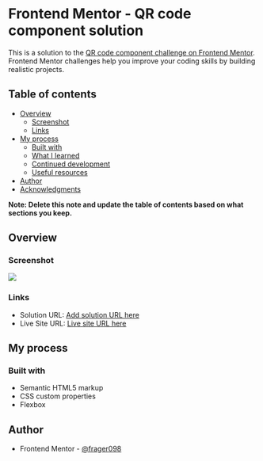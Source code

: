 # Frontend Mentor - QR code component solution

This is a solution to the [QR code component challenge on Frontend Mentor](https://www.frontendmentor.io/challenges/qr-code-component-iux_sIO_H). Frontend Mentor challenges help you improve your coding skills by building realistic projects. 

## Table of contents

- [Overview](#overview)
  - [Screenshot](#screenshot)
  - [Links](#links)
- [My process](#my-process)
  - [Built with](#built-with)
  - [What I learned](#what-i-learned)
  - [Continued development](#continued-development)
  - [Useful resources](#useful-resources)
- [Author](#author)
- [Acknowledgments](#acknowledgments)

**Note: Delete this note and update the table of contents based on what sections you keep.**

## Overview

### Screenshot

![](./qr%20ss.PNG)


### Links

- Solution URL: [Add solution URL here](https://github.com/frager098/CSS-Projects)
- Live Site URL: [Live site URL here](https://superb-belekoy-7ff1d0.netlify.app/)

## My process

### Built with

- Semantic HTML5 markup
- CSS custom properties
- Flexbox


## Author

- Frontend Mentor - [@frager098](https://www.frontendmentor.io/profile/frager098)

